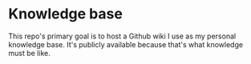 # Knowledge base

This repo's primary goal is to host a Github wiki I use as my personal knowledge base. It's publicly available because that's what knowledge must be like.

